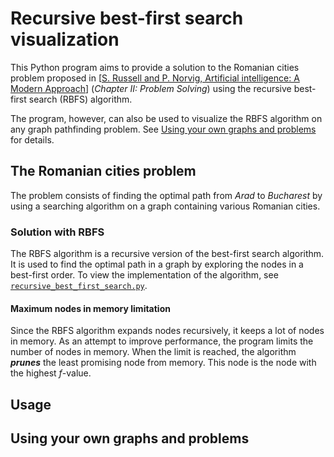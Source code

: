 # Recursive best-first search visualization

This Python program aims to provide a solution to the Romanian cities problem proposed in 
[[S. Russell and P. Norvig, Artificial intelligence: A Modern Approach](https://books.google.ro/books?id=XS9CjwEACAAJ&dq=Russel+Norvig&hl=en&newbks=1&newbks_redir=0&sa=X&ved=2ahUKEwiC_rjC562MAxW9AxAIHVvXDMQQ6AF6BAgFEAM)]
(_Chapter II: Problem Solving_) using the recursive best-first search (RBFS) algorithm. 

The program, however, can also be used to visualize the RBFS algorithm on any graph pathfinding problem. 
  See [Using your own graphs and problems](#using-your-own-graphs-and-problems) for details.

## The Romanian cities problem

The problem consists of finding the optimal path from *Arad* to *Bucharest* by using a searching algorithm on a graph containing various Romanian cities.

### Solution with RBFS

[//]: # (Add friendly explanation of the algorithm)

The RBFS algorithm is a recursive version of the best-first search algorithm. It is used to find the 
optimal path in a graph by exploring the nodes in a best-first order. To view the implementation of the 
algorithm, see [`recursive_best_first_search.py`](src/algorithms/recursive_best_first_search.py).

#### Maximum nodes in memory limitation

Since the RBFS algorithm expands nodes recursively, it keeps a lot of nodes in memory.
As an attempt to improve performance, the program limits the number of nodes in memory. When the limit is 
reached, the algorithm _**prunes**_ the least promising node from memory. This node is the node with the 
highest $f$-value.

## Usage

[//]: # (Explanation of how to run the program, and a short explanation of the code in main.py)

## Using your own graphs and problems
